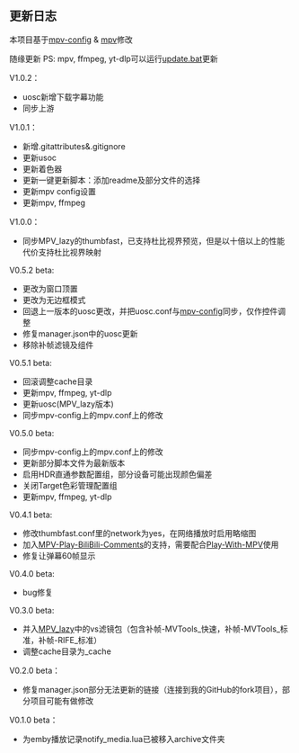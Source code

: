 ## 更新日志

本项目基于[mpv-config](https://github.com/dyphire/mpv-config) & [mpv](https://github.com/mpv-player/mpv)修改

随缘更新
PS: mpv, ffmpeg, yt-dlp可以运行[update.bat](updater.bat)更新

V1.0.2：

* uosc新增下载字幕功能
* 同步上游

V1.0.1：

* 新增.gitattributes&.gitignore
* 更新usoc
* 更新着色器
* 更新一键更新脚本：添加readme及部分文件的选择
* 更新mpv config设置
* 更新mpv, ffmpeg

V1.0.0：

* 同步MPV_lazy的thumbfast，已支持杜比视界预览，但是以十倍以上的性能代价支持杜比视界映射

V0.5.2 beta:

* 更改为窗口顶置
* 更改为无边框模式
* 回退上一版本的uosc更改，并把uosc.conf与[mpv-config](https://github.com/dyphire/mpv-config)同步，仅作控件调整
* 修复manager.json中的uosc更新
* 移除补帧滤镜及组件

V0.5.1 beta:

* 回滚调整cache目录
* 更新mpv, ffmpeg, yt-dlp
* 更新uosc(MPV_lazy版本)
* 同步mpv-config上的mpv.conf上的修改

V0.5.0 beta:

* 同步mpv-config上的mpv.conf上的修改
* 更新部分脚本文件为最新版本
* 启用HDR直通参数配置组，部分设备可能出现颜色偏差
* 关闭Target色彩管理配置组
* 更新mpv, ffmpeg, yt-dlp

V0.4.1 beta:

* 修改thumbfast.conf里的network为yes，在网络播放时启用略缩图
* 加入[MPV-Play-BiliBili-Comments](https://github.com/itKelis/MPV-Play-BiliBili-Comments)的支持，需要配合[Play-With-MPV](https://github.com/LuckyPuppy514/Play-With-MPV)使用
* 修复让弹幕60帧显示

V0.4.0 beta:

* bug修复

V0.3.0 beta:

* 并入[MPV_lazy](https://github.com/hooke007/MPV_lazy)中的vs滤镜包（包含补帧-MVTools_快速，补帧-MVTools_标准，补帧-RIFE_标准）
* 调整cache目录为_cache

V0.2.0 beta：

* 修复manager.json部分无法更新的链接（连接到我的GitHub的fork项目），部分项目可能有做修改

V0.1.0 beta：

* 为emby播放记录notify_media.lua已被移入archive文件夹
